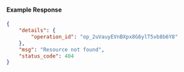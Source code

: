 <!-- Code generated for API Clients. DO NOT EDIT. -->

#### Example Response

```json
{
	"details": {
		"operation_id": "op_2uVauyEVnBXpx8G6ylT5vb8b6Y8"
	},
	"msg": "Resource not found",
	"status_code": 404
}
```
